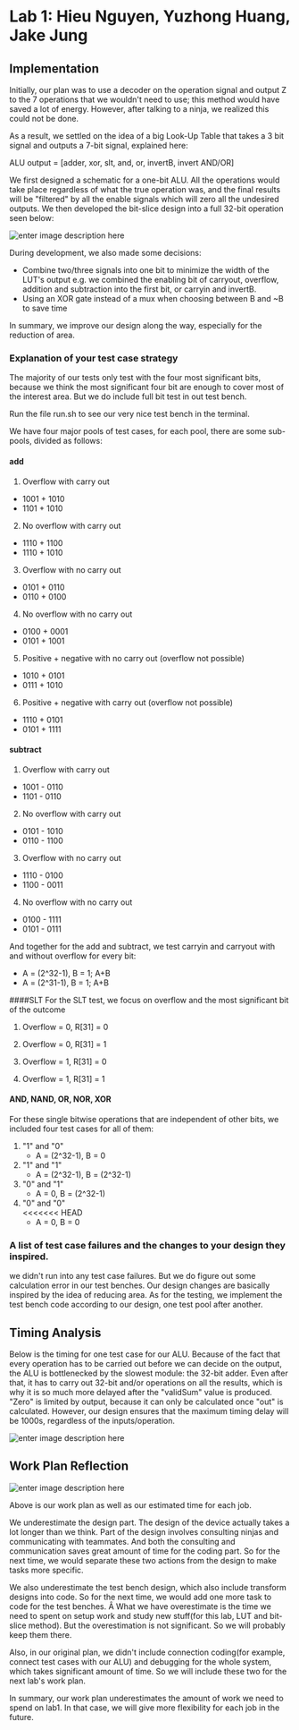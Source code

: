 # Lab 1: Hieu Nguyen, Yuzhong Huang, Jake Jung

## Implementation
Initially, our plan was to use a decoder on the operation signal and output Z to the 7 operations that we wouldn't need to use; this method would have saved a lot of energy. However, after talking to a ninja, we realized this could not be done.

As a result, we settled on the idea of a big Look-Up Table that takes a 3 bit signal and outputs a 7-bit signal, explained here:

ALU output = [adder, xor, slt, and, or, invertB, invert AND/OR]

We first designed a schematic for a one-bit ALU. All the operations would take place regardless of what the true operation was, and the final results will be "filtered" by all the enable signals which will zero all the undesired outputs. We then developed the bit-slice design into a full 32-bit operation seen below:

![enter image description here](https://lh3.googleusercontent.com/-1bx1P7GBgrM/ViAqvHFxOmI/AAAAAAAAAHs/CvuLt6iUeks/s0/ALU.JPG "ALU.JPG")

During development, we also made some decisions:

* Combine two/three signals into one bit to minimize the width of the LUT's output e.g. we combined the enabling bit of carryout, overflow, addition and subtraction into the first bit, or carryin and invertB.
* Using an XOR gate instead of a mux when choosing between B and ~B to save time

In summary, we improve our design along the way, especially for the reduction of area.

### Explanation of your test case strategy
The majority of our tests only test with the four most significant bits, because we think the most significant four bit are enough to cover most of the interest area. But we do include full bit test in out test bench.

Run the file run.sh to see our very nice test bench in the terminal.

We have four major pools of test cases, for each pool, there are some sub-pools, divided as follows:

#### add
1. Overflow with carry out
  * 1001 + 1010
  * 1101 + 1010
2. No overflow with carry out
  * 1110 + 1100
  * 1110 + 1010
3. Overflow with no carry out
  * 0101 + 0110
  * 0110 + 0100
4. No overflow with no carry out
  * 0100 + 0001
  * 0101 + 1001
5. Positive + negative with no carry out (overflow not possible)
  * 1010 + 0101
  * 0111 + 1010
6. Positive + negative with carry out (overflow not possible)
  * 1110 + 0101
  * 0101 + 1111

#### subtract
1. Overflow with carry out
  * 1001 - 0110
  * 1101 - 0110
2. No overflow with carry out
  * 0101 - 1010
  * 0110 - 1100
3. Overflow with no carry out
  * 1110 - 0100
  * 1100 - 0011
4. No overflow with no carry out
  * 0100 - 1111
  * 0101 - 0111

And together for the add and subtract, we test carryin and carryout with and without overflow for every bit:

   * A = (2^32-1), B = 1; A+B
   * A = (2^31-1), B = 1; A+B

####SLT
For the SLT test, we focus on overflow and the most significant bit of the outcome

1. Overflow = 0, R[31] = 0

2. Overflow = 0, R[31] = 1

3. Overflow = 1, R[31] = 0

4. Overflow = 1, R[31] = 1

#### AND, NAND, OR, NOR, XOR

For these single bitwise operations that are independent of other bits, we included four test cases for all of them:

1. "1" and "0"
   * A = (2^32-1), B = 0
2. "1" and "1"
   * A = (2^32-1), B = (2^32-1)
3. "0" and "1"
   * A = 0, B = (2^32-1)
4. "0" and "0"     
<<<<<<< HEAD
   * A = 0, B = 0

### A list of test case failures and the changes to your design they inspired.
we didn't run into any test case failures. But we do figure out some calculation error in our test benches. Our design changes are basically inspired by the idea of reducing area. As for the testing, we implement the test bench code according to our design, one test pool after another.

## Timing Analysis

Below is the timing for one test case for our ALU. Because of the fact that every operation has to be carried out before we can decide on the output, the ALU is bottlenecked by the slowest module: the 32-bit adder. Even after that, it has to carry out 32-bit and/or operations on all the results, which is why it is so much more delayed after the "validSum" value is produced. "Zero" is limited by output, because it can only be calculated once "out" is calculated. However, our design ensures that the maximum timing delay will be 1000s, regardless of the inputs/operation.

![enter image description here](https://lh3.googleusercontent.com/-p2LDVLpH5ok/ViArMhQcK0I/AAAAAAAAAH4/WwZ7J7YdUro/s0/aluWaveforms.png "aluWaveforms.png")

## Work Plan Reflection
![enter image description here](https://lh3.googleusercontent.com/-SDQt45WEFUo/Vh-dJQOAacI/AAAAAAAAAHc/bc1PpNZ1law/s0/work+plan+reflection.png "work plan reflection.png")

Above is our work plan as well as our estimated time for each job.

We underestimate the design part. The design of the device actually takes a lot longer than we think. Part of the design involves consulting ninjas and communicating with teammates. And both the consulting and communication saves great amount of time for the coding part. So for the next time, we would separate these two actions from the design to make tasks more specific.

We also underestimate the test bench design, which also include transform designs into code. So for the next time, we would add one more task to code for the test benches.
Â
What we have overestimate is the time we need to spent on setup work and study new stuff(for this lab, LUT and bit-slice method). But the overestimation is not significant. So we will probably keep them there.

Also, in our original plan, we didn't include connection coding(for example, connect test cases with our ALU) and debugging for the whole system, which takes significant amount of time. So we will include these two for the next lab's work plan.

In summary, our work plan underestimates the amount of work we need to spend on lab1. In that case, we will give more flexibility for each job in the future.

